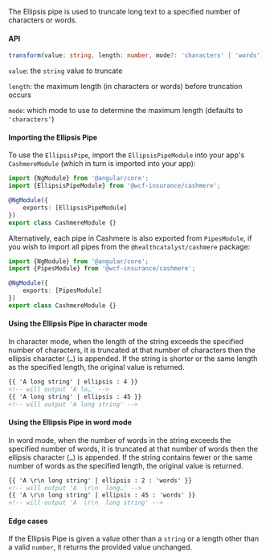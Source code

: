 The Ellipsis pipe is used to truncate long text to a specified number of characters or words.

#### API

```ts
transform(value: string, length: number, mode?: 'characters' | 'words'): string
```

`value`: the `string` value to truncate

`length`: the maximum length (in characters or words) before truncation occurs

`mode`: which mode to use to determine the maximum length (defaults to `'characters'`)

#### Importing the Ellipsis Pipe

To use the `EllipsisPipe`, import the `EllipsisPipeModule` into your app's `CashmereModule` (which in turn is imported into your app):

```ts
import {NgModule} from '@angular/core';
import {EllipsisPipeModule} from '@wcf-insurance/cashmere';

@NgModule({
    exports: [EllipsisPipeModule]
})
export class CashmereModule {}
```

Alternatively, each pipe in Cashmere is also exported from `PipesModule`, if you wish to import all pipes from the `@healthcatalyst/cashmere` package:

```ts
import {NgModule} from '@angular/core';
import {PipesModule} from '@wcf-insurance/cashmere';

@NgModule({
    exports: [PipesModule]
})
export class CashmereModule {}
```

#### Using the Ellipsis Pipe in character mode

In character mode, when the length of the string exceeds the specified number of characters, it is truncated at that number of characters then the ellipsis character (`…`) is appended. If the string is shorter or the same length as the specified length, the original value is returned.

```html
{{ 'A long string' | ellipsis : 4 }}
<!-- will output 'A lo…' -->
{{ 'A long string' | ellipsis : 45 }}
<!-- will output 'A long string' -->
```

#### Using the Ellipsis Pipe in word mode

In word mode, when the number of words in the string exceeds the specified number of words, it is truncated at that number of words then the ellipsis character (`…`) is appended. If the string contains fewer or the same number of words as the specified length, the original value is returned.

```html
{{ 'A \r\n long string' | ellipsis : 2 : 'words' }}
<!-- will output 'A  \r\n  long…' -->
{{ 'A \r\n long string' | ellipsis : 45 : 'words' }}
<!-- will output 'A  \r\n  long string' -->
```

#### Edge cases

If the Ellipsis Pipe is given a value other than a `string` or a length other than a valid `number`, it returns the provided value unchanged.
